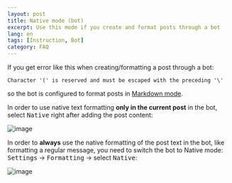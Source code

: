 ```yaml
---
layout: post
title: Native mode (bot)
excerpt: Use this mode if you create and format posts through a bot
lang: en
tags: [Instruction, Bot]
category: FAQ
---
```


If you get error like this when creating/formatting a post through a bot:
```
Character '(' is reserved and must be escaped with the preceding '\'
```
so the bot is configured to format posts in [Markdown mode](https://core.telegram.org/bots/api#markdownv2-style).


In order to use native text formatting **only in the current post** in the bot, select <kbd>Native</kbd> right after adding the post content:

![image](https://user-images.githubusercontent.com/24430718/164975067-37ce77cc-0db4-414c-a776-6c4eafca9714.png)

In order to **always** use the native formatting of the post text in the bot, like formatting a regular message, you need to switch the bot to Native mode: <kbd>Settings</kbd> → <kbd>Formatting</kbd> → select <kbd>Native</kbd>:

![image](https://user-images.githubusercontent.com/24430718/164975146-8e0db81c-30b7-45a9-a4bf-5d34c309d2b7.png)
